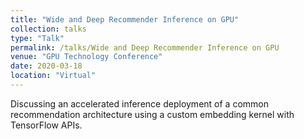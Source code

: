 ```yaml
---
title: "Wide and Deep Recommender Inference on GPU"
collection: talks
type: "Talk"
permalink: /talks/Wide and Deep Recommender Inference on GPU
venue: "GPU Technology Conference"
date: 2020-03-18
location: "Virtual"
---
```

Discussing an accelerated inference deployment of a common recommendation architecture using a custom embedding kernel with TensorFlow APIs.
